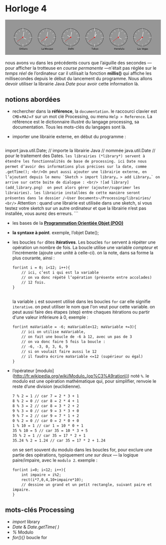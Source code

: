 Horloge 4
===============
![ScreenShot](screenshot.png)

nous avons vu dans les précédents cours que l’aiguille des secondes — pour afficher la trotteuse en *course permanente* —n'était pas réglée sur le *temps réel* de l’ordinateur car il utilisait la fonction **millis()** qui affiche les millisecondes depuis le début du lancement du programme. 
Nous allons devoir utiliser la librairie Java *Date* pour avoir cette information là. 

## notions abordées

- rechercher dans la **référence**, la `documentation`. le raccourci clavier est `CMD`+`MAJ`+`F` sur un mot clé Processing, ou menu `Help > Reference`. La référence est le dictionnaire illustré du langage processing, sa documentation. Tous les mots-clés du langages sont là. 
- importer une librairie externe, en début du programme :

	```
import java.util.Date; // importe la librairie Java 
						// nommée java.util.Date
						// pour le traitement des Dates. 
	```
	les librairies (*library*) servent à étendre les fonctionnalités de base de processing. ici Date nous permet d’avoir des informations plus précises sur la date, comme .getTime(); <br/>On peut aussi ajouter une librairie externe, en l’ajoutant depuis le menu `Sketch > import library… > add Library…` on arrive sur cette boite de dialogue : <br/> ![ad library](add_library.png) 
	on peut alors gérer (ajouter/supprimer les librairies). les librairie installées de cette manière seront présentes dans le dossier /~User Documents~/Processing/librairies/ <br/>
``` Attention : quand une librairie est utilisée dans une sketch, si  vous testez votre sketch sur un autre ordinateur et que la librairie n’est pas installée, vous aurez des erreurs. ```

- les bases de la **[Programmation Orientiée Objet (POO)](http://fr.wikipedia.org/wiki/Programmation_orient%C3%A9e_objet)** 
- **la syntaxe à point**. exemple, l’objet Date();
- les boucles `for` dites **itératives**. Les boucles `for` servent à répéter une opération un nombre de fois. La boucle utilise une variable *compteur* et l’incrémente (ajoute une unité à celle-ci). on la note, dans sa forme la plus courante, ainsi : 

	```
	for(int i = 0; i<12; i++){
		// ici, c’est i qui est la variable
		// on va donc répété l’opération (présente entre accolades)
		// 12 fois. 
	}
		
	```
	
	la variable `i` est souvent utilisé dans les boucles `for` car elle signifie `iterative`. on peut utiliser le nom que l'on veut pour cette variable. on peut aussi faire des étapes (step) entre chaques itérations ou partir d'une valeur inférieure à 0, exemple : 

	```
	for(int maVariable = -6; maVariable<12; maVariable +=3){
		// ici on utilise maVariable, 
		// on fait une boucle de -6 à 12, avec un pas de 3
		// on va donc faire 5 fois la boucle :
		// -6, -3, 0, 3, 6, 9
		// si on voulait faire aussi le 12
		// il faudra écrire maVariable <=12 (supérieur ou égal)
	}
	```
- l’opérateur [modulo](http://fr.wikipedia.org/wiki/Modulo_(op%C3%A9ration\)) noté `%`. le modulo est une opération mathématique qui, pour simplifier, renvoie le reste d’une division (euclidienne). 
	
	```
	7 % 2 = 1 // car 7 = 2 * 3 + 1
	8 % 2 = 0 // car 8 = 2 * 4 + 1
	8 % 3 = 2 // car 8 = 3 * 2 + 2
	9 % 3 = 0 // car 9 = 3 * 3 + 0
	9 % 7 = 2 // car 9 = 7 * 1 + 2
	0 % 2 = 0 // car 0 = 2 * 0 + 0
	1 % 10 = 1 // car 1 = 10 * 0 + 1
	35 % 10 = 5 // car 35 = 10 * 3 + 5
	35 % 2 = 1 // car 35 = 17 * 2 + 1
	35.24 % 2 = 1.24 // car 35 = 17 * 2 + 1.24
	
	```
	
	on se sert souvent du modulo dans les boucles for, pour exclure une partie des opérations, typiquement *une sur deux* — la logique paire/impaire, avec le `modulo 2`.	exemple :
	
	```
	for(int i=0; i<12; i++){
		int impaire = i%2;
		rect(i*7,0,4,10+impaire*10);
		// dessine un grand et un petit rectangle, suivant paire et impaire. 
	}
	```

 		

## mots-clés Processing

- *import* library
- *Date* & *Date.getTime( )*
- *%* Modulo
- *for(){}* boucle for


